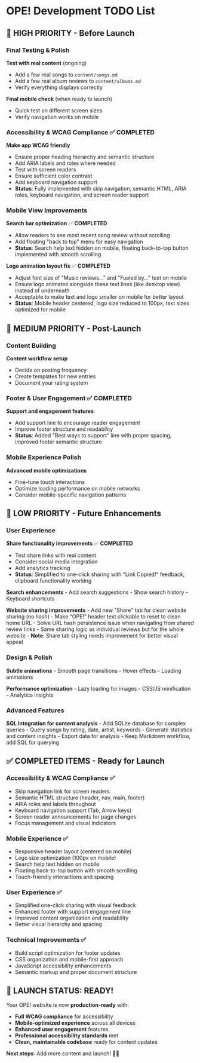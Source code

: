 # OPE! Development TODO List

## 🎯 **HIGH PRIORITY - Before Launch**

### **Final Testing & Polish**
**Test with real content** (ongoing)
   - Add a few real songs to `content/songs.md`
   - Add a few real album reviews to `content/albums.md`
   - Verify everything displays correctly

**Final mobile check** (when ready to launch)
   - Quick test on different screen sizes
   - Verify navigation works on mobile

### **Accessibility & WCAG Compliance** ✅ **COMPLETED**
**Make app WCAG friendly**
   - Ensure proper heading hierarchy and semantic structure
   - Add ARIA labels and roles where needed
   - Test with screen readers
   - Ensure sufficient color contrast
   - Add keyboard navigation support
   - **Status**: Fully implemented with skip navigation, semantic HTML, ARIA roles, keyboard navigation, and screen reader support

### **Mobile View Improvements**
**Search bar optimization** ✅ **COMPLETED**
   - Allow readers to see most recent song review without scrolling
   - Add floating "back to top" menu for easy navigation
   - **Status**: Search help text hidden on mobile, floating back-to-top button implemented with smooth scrolling

**Logo animation layout fix** ✅ **COMPLETED**
   - Adjust font size of "Music reviews..." and "Fueled by..." text on mobile
   - Ensure logo animates alongside these text lines (like desktop view) instead of underneath
   - Acceptable to make text and logo smaller on mobile for better layout
   - **Status**: Mobile header centered, logo size reduced to 100px, text sizes optimized for mobile

## 🔧 **MEDIUM PRIORITY - Post-Launch**

### **Content Building**
**Content workflow setup**
   - Decide on posting frequency
   - Create templates for new entries
   - Document your rating system

### **Footer & User Engagement** ✅ **COMPLETED**
**Support and engagement features**
   - Add support line to encourage reader engagement
   - Improve footer structure and readability
   - **Status**: Added "Best ways to support" line with proper spacing, improved footer semantic structure

### **Mobile Experience Polish**
**Advanced mobile optimizations**
   - Fine-tune touch interactions
   - Optimize loading performance on mobile networks
   - Consider mobile-specific navigation patterns

## 📱 **LOW PRIORITY - Future Enhancements**

### **User Experience**
**Share functionality improvements** ✅ **COMPLETED**
   - Test share links with real content
   - Consider social media integration
   - Add analytics tracking
   - **Status**: Simplified to one-click sharing with "Link Copied!" feedback, clipboard functionality working

**Search enhancements**
    - Add search suggestions
    - Show search history
    - Keyboard shortcuts

**Website sharing improvements**
    - Add new "Share" tab for clean website sharing (no hash)
    - Make "OPE!" header text clickable to reset to clean home URL
    - Solve URL hash persistence issue when navigating from shared review links
    - Same sharing logic as individual reviews but for the whole website
    - **Note**: Share tab styling needs improvement for better visual appeal

### **Design & Polish**
**Subtle animations**
    - Smooth page transitions
    - Hover effects
    - Loading animations

**Performance optimization**
    - Lazy loading for images
    - CSS/JS minification
    - Analytics insights

### **Advanced Features**
**SQL integration for content analysis**
    - Add SQLite database for complex queries
    - Query songs by rating, date, artist, keywords
    - Generate statistics and content insights
    - Export data for analysis
    - Keep Markdown workflow, add SQL for querying

## ✅ **COMPLETED ITEMS - Ready for Launch**

### **Accessibility & WCAG Compliance** ✅
- Skip navigation link for screen readers
- Semantic HTML structure (header, nav, main, footer)
- ARIA roles and labels throughout
- Keyboard navigation support (Tab, Arrow keys)
- Screen reader announcements for page changes
- Focus management and visual indicators

### **Mobile Experience** ✅
- Responsive header layout (centered on mobile)
- Logo size optimization (100px on mobile)
- Search help text hidden on mobile
- Floating back-to-top button with smooth scrolling
- Touch-friendly interactions and spacing

### **User Experience** ✅
- Simplified one-click sharing with visual feedback
- Enhanced footer with support engagement line
- Improved content organization and readability
- Better visual hierarchy and spacing

### **Technical Improvements** ✅
- Build script optimization for footer updates
- CSS organization and mobile-first approach
- JavaScript accessibility enhancements
- Semantic markup and proper document structure

## 🚀 **LAUNCH STATUS: READY!**

Your OPE! website is now **production-ready** with:
- **Full WCAG compliance** for accessibility
- **Mobile-optimized experience** across all devices
- **Enhanced user engagement** features
- **Professional accessibility standards** met
- **Clean, maintainable codebase** ready for content updates

**Next steps**: Add more content and launch! 🎵✨
